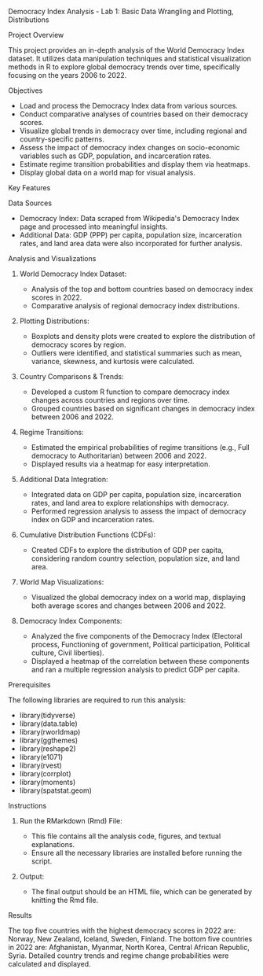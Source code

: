 Democracy Index Analysis - Lab 1: Basic Data Wrangling and Plotting, Distributions

Project Overview

This project provides an in-depth analysis of the World Democracy Index dataset. It utilizes data manipulation techniques and statistical visualization methods in R to explore global democracy trends over time, specifically focusing on the years 2006 to 2022.

Objectives

- Load and process the Democracy Index data from various sources.
- Conduct comparative analyses of countries based on their democracy scores.
- Visualize global trends in democracy over time, including regional and country-specific patterns.
- Assess the impact of democracy index changes on socio-economic variables such as GDP, population, and incarceration rates.
- Estimate regime transition probabilities and display them via heatmaps.
- Display global data on a world map for visual analysis.

Key Features

Data Sources
- Democracy Index: Data scraped from Wikipedia's Democracy Index page and processed into meaningful insights.
- Additional Data: GDP (PPP) per capita, population size, incarceration rates, and land area data were also incorporated for further analysis.

Analysis and Visualizations

1. World Democracy Index Dataset:
   - Analysis of the top and bottom countries based on democracy index scores in 2022.
   - Comparative analysis of regional democracy index distributions.

2. Plotting Distributions:
   - Boxplots and density plots were created to explore the distribution of democracy scores by region.
   - Outliers were identified, and statistical summaries such as mean, variance, skewness, and kurtosis were calculated.

3. Country Comparisons & Trends:
   - Developed a custom R function to compare democracy index changes across countries and regions over time.
   - Grouped countries based on significant changes in democracy index between 2006 and 2022.

4. Regime Transitions:
   - Estimated the empirical probabilities of regime transitions (e.g., Full democracy to Authoritarian) between 2006 and 2022.
   - Displayed results via a heatmap for easy interpretation.

5. Additional Data Integration:
   - Integrated data on GDP per capita, population size, incarceration rates, and land area to explore relationships with democracy.
   - Performed regression analysis to assess the impact of democracy index on GDP and incarceration rates.

6. Cumulative Distribution Functions (CDFs):
   - Created CDFs to explore the distribution of GDP per capita, considering random country selection, population size, and land area.

7. World Map Visualizations:
   - Visualized the global democracy index on a world map, displaying both average scores and changes between 2006 and 2022.

8. Democracy Index Components:
   - Analyzed the five components of the Democracy Index (Electoral process, Functioning of government, Political participation, Political culture, Civil liberties).
   - Displayed a heatmap of the correlation between these components and ran a multiple regression analysis to predict GDP per capita.


Prerequisites

The following libraries are required to run this analysis:
- library(tidyverse)
- library(data.table)
- library(rworldmap)
- library(ggthemes)
- library(reshape2)
- library(e1071)
- library(rvest)
- library(corrplot)
- library(moments)
- library(spatstat.geom)

Instructions

1. Run the RMarkdown (Rmd) File:
   - This file contains all the analysis code, figures, and textual explanations.
   - Ensure all the necessary libraries are installed before running the script.

2. Output:
   - The final output should be an HTML file, which can be generated by knitting the Rmd file.

Results

The top five countries with the highest democracy scores in 2022 are: Norway, New Zealand, Iceland, Sweden, Finland.
The bottom five countries in 2022 are: Afghanistan, Myanmar, North Korea, Central African Republic, Syria.
Detailed country trends and regime change probabilities were calculated and displayed.
